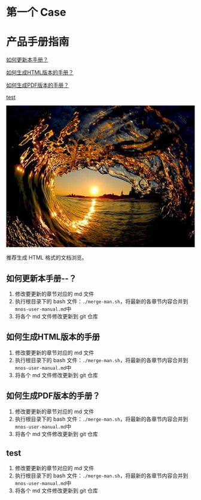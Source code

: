 # 第一个 Case

# 产品手册指南

[如何更新本手册？](#如何更新本手册--)

[如何生成HTML版本的手册？](#如何生成HTML版本的手册？)

[如何生成PDF版本的手册？](#如何生成PDF版本的手册？)

[test](#test)


![avatar](./1.jpg)

推荐生成 HTML 格式的文档浏览。

## 如何更新本手册--？

1. 修改要更新的章节对应的 md 文件
2. 执行根目录下的 bash 文件：`./merge-man.sh`，将最新的各章节内容合并到`mnos-user-manual.md`中
3. 将各个 md 文件修改更新到 git 仓库

## 如何生成HTML版本的手册

1. 修改要更新的章节对应的 md 文件
2. 执行根目录下的 bash 文件：`./merge-man.sh`，将最新的各章节内容合并到`mnos-user-manual.md`中
3. 将各个 md 文件修改更新到 git 仓库


## 如何生成PDF版本的手册？

1. 修改要更新的章节对应的 md 文件
2. 执行根目录下的 bash 文件：`./merge-man.sh`，将最新的各章节内容合并到`mnos-user-manual.md`中
3. 将各个 md 文件修改更新到 git 仓库

## test

1. 修改要更新的章节对应的 md 文件
2. 执行根目录下的 bash 文件：`./merge-man.sh`，将最新的各章节内容合并到`mnos-user-manual.md`中
3. 将各个 md 文件修改更新到 git 仓库
